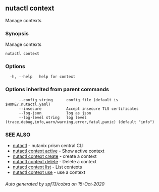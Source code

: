 ## nutactl context

Manage contexts

### Synopsis

Manage contexts

```
nutactl context
```

### Options

```
  -h, --help   help for context
```

### Options inherited from parent commands

```
      --config string      config file (default is $HOME/.nutactl.yaml)
      --insecure           Accept insecure TLS certificates
      --log-json           log as json
      --log-level string   log level (trace,debug,info,warn/warning,error,fatal,panic) (default "info")
```

### SEE ALSO

* [nutactl](nutactl.md)	 - nutanix prism central CLI
* [nutactl context active](nutactl_context_active.md)	 - Show active context
* [nutactl context create](nutactl_context_create.md)	 - create a context
* [nutactl context delete](nutactl_context_delete.md)	 - Delete a context
* [nutactl context list](nutactl_context_list.md)	 - List contexts
* [nutactl context use](nutactl_context_use.md)	 - use a context

###### Auto generated by spf13/cobra on 15-Oct-2020
